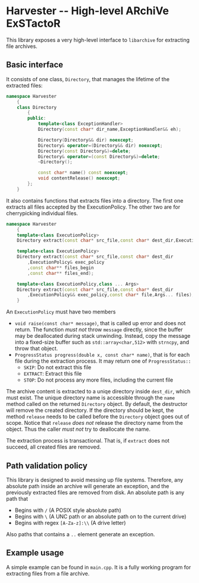 Harvester -- High-level ARchiVe ExSTactoR
=========================================

This library exposes a very high-level interface to `libarchive` for extracting file archives.

Basic interface
---------------

It consists of one class, `Directory`, that manages the lifetime of the extracted files:

```C++
namespace Harvester
	{
	class Directory
		{
		public:
			template<class ExceptionHandler>
			Directory(const char* dir_name,ExceptionHandler&& eh);

			Directory(Directory&& dir) noexcept;
			Directory& operator=(Directory&& dir) noexcept;
			Directory(const Directory&)=delete;
			Directory& operator=(const Directory&)=delete;
			~Directory();

			const char* name() const noexcept;
			void contentRelease() noexcept;
		};
	}
```

It also contains functions that extracts files into a directory. The first one extracts all
files accepted by the ExecutionPolicy. The other two are for cherrypicking individual files.

```C++
namespace Harvester
	{
	template<class ExecutionPolicy>
	Directory extract(const char* src_file,const char* dest_dir,ExecutionPolicy&& exec_policy);

	template<class ExecutionPolicy>
	Directory extract(const char* src_file,const char* dest_dir
		,ExecutionPolicy& exec_policy
		,const char** files_begin
		,const char** files_end);

	template<class ExecutionPolicy,class ... Args>
	Directory extract(const char* src_file,const char* dest_dir
		,ExecutionPolicy&& exec_policy,const char* file,Args... files);
	}
```

An `ExecutionPolicy` must have two members

  * `void raise(const char* message)`, that is called up error and does not return. The function *must not* throw `message` directly, since the buffer may be deallocated during stack unwinding. Instead, copy the message into a fixed-size buffer such as `std::array<char,512>` with `strncpy`, and throw that object. 
  * `ProgressStatus progress(double x, const char* name)`, that is for each file during the extraction process. It may return one of `ProgressStatus::`
    - `SKIP`: Do not extract this file
    - `EXTRACT`: Extract this file
    - `STOP`: Do not process any more files, including the current file

The archive content is extracted to a uniqe directory inside `dest_dir`, which must exist. The unique directory name is accessible through the `name` method called on the returned `Directory` object. By default, the destructor will remove the created directory. If the directory should be kept, the method `release` needs to be called before the `Directory` object goes out of scope. Notice that `release` *does not* release the directory name from the object. Thus the caller *must not* try to deallocate the name.

The extraction process is transactional. That is, if `extract` does not succeed, all created files are removed.


Path validation policy
----------------------
This library is designed to avoid messing up file systems. Therefore, any absolute path inside an archive will generate an exception, and the previously extracted files are removed from disk. An absolute path is any path that

 * Begins with `/` (A POSIX style absolute path)
 * Begins with `\` (A UNC path or an absolute path on to the current drive)
 * Begins with regex `[A-Za-z]:\\` (A drive letter)

Also paths that contains a `..` element generate an exception.

Example usage
-------------
A simple example can be found in `main.cpp`. It is a fully working program for extracting files from a file archive.
